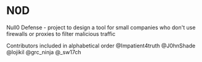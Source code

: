 # N0D
Null0 Defense - project to design a tool for small companies who don't use firewalls or proxies to filter malicious traffic

Contributors included in alphabetical order
@Impatient4truth
@J0hnShade
@lojikil
@grc_ninja
@_sw17ch
